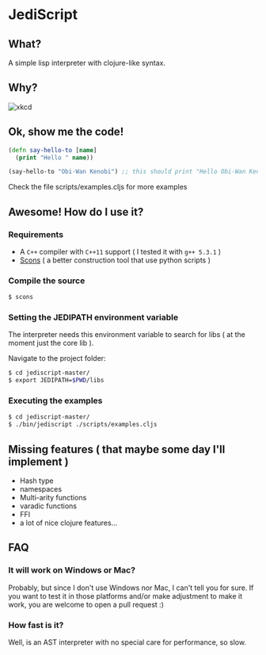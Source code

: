 # JediScript

## What?

A simple lisp interpreter with clojure-like syntax.

## Why?

![xkcd](http://imgs.xkcd.com/comics/lisp_cycles.png "xkcd lisp")

## Ok, show me the code!

```clojure
(defn say-hello-to [name]
  (print "Hello " name))

(say-hello-to "Obi-Wan Kenobi") ;; this should print "Hello Obi-Wan Kenobi" without the quotes
```

Check the file scripts/examples.cljs for more examples

## Awesome! How do I use it?

### Requirements

* A ```C++``` compiler with ```C++11``` support ( I tested it with ```g++ 5.3.1``` )
* [Scons](http://scons.org/) ( a better construction tool that use python scripts )

### Compile the source

```bash
$ scons
```
### Setting the JEDIPATH environment variable

The interpreter needs this environment variable to search for libs ( at the moment just the core lib ).

Navigate to the project folder:
```bash
$ cd jediscript-master/
$ export JEDIPATH=$PWD/libs
```

### Executing the examples
```bash
$ cd jediscript-master/
$ ./bin/jediscript ./scripts/examples.cljs
```

## Missing features ( that maybe some day I'll implement )

* Hash type
* namespaces
* Multi-arity functions
* varadic functions
* FFI
* a lot of nice clojure features...

## FAQ

### It will work on Windows or Mac?
Probably, but since I don't use Windows nor Mac, I can't tell you for sure. If you want to test it in those platforms and/or make adjustment to make it work, you are welcome to open a pull request :)

### How fast is it?
Well, is an AST interpreter with no special care for performance, so slow.
